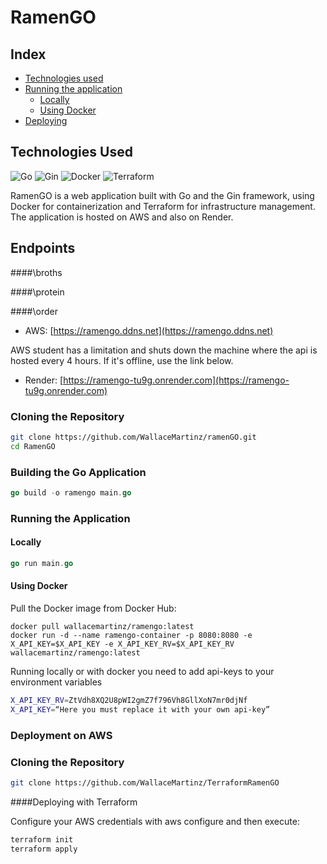# RamenGO

## Index

- [Technologies used](#technologies-used)
- [Running the application](#running-the-application)
  - [Locally](#locally)
  - [Using Docker](#using-docker)
- [Deploying](#deploying)

## Technologies Used

![Go](https://img.shields.io/badge/Go-1.18-blue)
![Gin](https://img.shields.io/badge/Gin-1.7.7-brightgreen)
![Docker](https://img.shields.io/badge/Docker-20.10.8-blue)
![Terraform](https://img.shields.io/badge/Terraform-1.2-purple)

RamenGO is a web application built with Go and the Gin framework, using Docker for containerization and Terraform for infrastructure management. The application is hosted on AWS and also on Render.

## Endpoints

####\broths

####\protein

####\order

- AWS: [https://ramengo.ddns.net](https://ramengo.ddns.net)

AWS student has a limitation and shuts down the machine where the api is hosted every 4 hours. If it's offline, use the link below. 

- Render: [https://ramengo-tu9g.onrender.com](https://ramengo-tu9g.onrender.com)


### Cloning the Repository

```sh
git clone https://github.com/WallaceMartinz/ramenGO.git
cd RamenGO
```

### Building the Go Application

```GO
go build -o ramengo main.go
```

### Running the Application

#### Locally

```GO
go run main.go
```

#### Using Docker

Pull the Docker image from Docker Hub:

```Docker
docker pull wallacemartinz/ramengo:latest
docker run -d --name ramengo-container -p 8080:8080 -e X_API_KEY=$X_API_KEY -e X_API_KEY_RV=$X_API_KEY_RV wallacemartinz/ramengo:latest
```

Running locally or with docker you need to add api-keys to your environment variables 

```sh
X_API_KEY_RV=ZtVdh8XQ2U8pWI2gmZ7f796Vh8GllXoN7mr0djNf
X_API_KEY=“Here you must replace it with your own api-key”
```

### Deployment on AWS

### Cloning the Repository

```sh
git clone https://github.com/WallaceMartinz/TerraformRamenGO
```

####Deploying with Terraform

Configure your AWS credentials with aws configure and then execute:

```sh
terraform init
terraform apply
```
